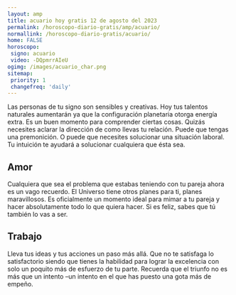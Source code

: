 ```yaml
---
layout: amp
title: acuario hoy gratis 12 de agosto del 2023 
permalink: /horoscopo-diario-gratis/amp/acuario/
normallink: /horoscopo-diario-gratis/acuario/
home: FALSE
horoscopo:
 signo: acuario
 video: -DQpmrrAIeU
ogimg: /images/acuario_char.png
sitemap:
 priority: 1
 changefreq: 'daily'
---
```



Las personas de tu signo son sensibles y creativas. Hoy tus talentos naturales aumentarán ya que la configuración planetaria otorga energía extra. Es un buen momento para comprender ciertas cosas. Quizás necesites aclarar la dirección de como llevas tu relación. Puede que tengas una premonición. O puede que necesites solucionar una situación laboral. Tu intuición te ayudará a solucionar cualquiera que ésta sea.

## Amor

Cualquiera que sea el problema que estabas teniendo con tu pareja ahora es un vago recuerdo. El Universo tiene otros planes para ti, planes maravillosos. Es oficialmente un momento ideal para mimar a tu pareja y hacer absolutamente todo lo que quiera hacer. Si es feliz, sabes que tú también lo vas a ser.

## Trabajo

Lleva tus ideas y tus acciones un paso más allá. Que no te satisfaga lo satisfactorio siendo que tienes la habilidad para lograr la excelencia con solo un poquito más de esfuerzo de tu parte. Recuerda que el triunfo no es más que un intento –un intento en el que has puesto una gota más de empeño.